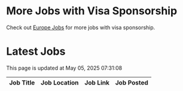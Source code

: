 # More Jobs with Visa Sponsorship

Check out [Europe Jobs](https://github.com/sureshparimi/europejobs#latest-jobs) for more jobs with visa sponsorship.

# Latest Jobs

This page is updated at May 05, 2025 07:31:08

| Job Title | Job Location | Job Link | Job Posted |
| --- | --- | --- | --- |
